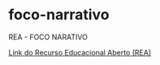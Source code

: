 # foco-narrativo
REA - FOCO NARATIVO


[Link do Recurso Educacional Aberto (REA)](https://apps.univesp.br/foco-narrativo)
